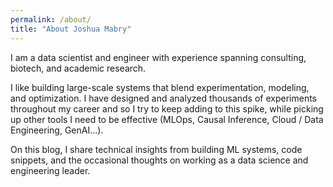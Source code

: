 ```yaml
---
permalink: /about/
title: "About Joshua Mabry"
---
```


I am a data scientist and engineer with experience spanning consulting, biotech, and academic research.

I like building large-scale systems that blend experimentation, modeling, and optimization. I have designed and analyzed thousands of experiments throughout my career and so I try to keep adding to this spike, while picking up other tools I need to be effective (MLOps, Causal Inference, Cloud / Data Engineering, GenAI...).

On this blog, I share technical insights from building ML systems, code snippets, and the occasional thoughts on working as a data science and engineering leader.